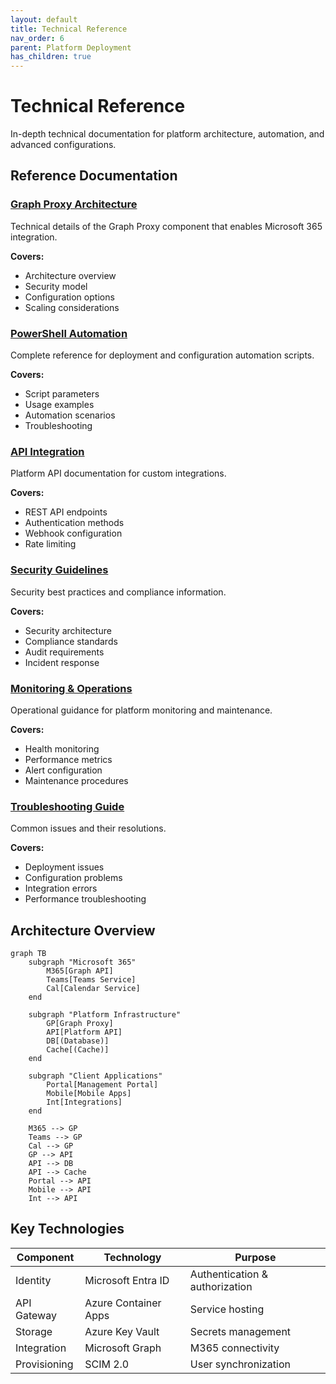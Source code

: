 ```yaml
---
layout: default
title: Technical Reference
nav_order: 6
parent: Platform Deployment
has_children: true
---
```


# Technical Reference

In-depth technical documentation for platform architecture, automation, and advanced configurations.

## Reference Documentation

### [Graph Proxy Architecture](graph-proxy)

Technical details of the Graph Proxy component that enables Microsoft 365 integration.

**Covers:**

- Architecture overview
- Security model
- Configuration options
- Scaling considerations

### [PowerShell Automation](powershell-scripts)

Complete reference for deployment and configuration automation scripts.

**Covers:**

- Script parameters
- Usage examples
- Automation scenarios
- Troubleshooting

### [API Integration](api-integration)

Platform API documentation for custom integrations.

**Covers:**

- REST API endpoints
- Authentication methods
- Webhook configuration
- Rate limiting

### [Security Guidelines](security)

Security best practices and compliance information.

**Covers:**

- Security architecture
- Compliance standards
- Audit requirements
- Incident response

### [Monitoring & Operations](monitoring)

Operational guidance for platform monitoring and maintenance.

**Covers:**

- Health monitoring
- Performance metrics
- Alert configuration
- Maintenance procedures

### [Troubleshooting Guide](troubleshooting)

Common issues and their resolutions.

**Covers:**

- Deployment issues
- Configuration problems
- Integration errors
- Performance troubleshooting

## Architecture Overview

```mermaid
graph TB
    subgraph "Microsoft 365"
        M365[Graph API]
        Teams[Teams Service]
        Cal[Calendar Service]
    end

    subgraph "Platform Infrastructure"
        GP[Graph Proxy]
        API[Platform API]
        DB[(Database)]
        Cache[(Cache)]
    end

    subgraph "Client Applications"
        Portal[Management Portal]
        Mobile[Mobile Apps]
        Int[Integrations]
    end

    M365 --> GP
    Teams --> GP
    Cal --> GP
    GP --> API
    API --> DB
    API --> Cache
    Portal --> API
    Mobile --> API
    Int --> API
```

## Key Technologies

| Component    | Technology           | Purpose                        |
| ------------ | -------------------- | ------------------------------ |
| Identity     | Microsoft Entra ID   | Authentication & authorization |
| API Gateway  | Azure Container Apps | Service hosting                |
| Storage      | Azure Key Vault      | Secrets management             |
| Integration  | Microsoft Graph      | M365 connectivity              |
| Provisioning | SCIM 2.0             | User synchronization           |
